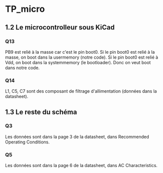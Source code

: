 # TP_micro

## 1.2 Le microcontrolleur sous KiCad
### Q13
PB9 est relié à la masse car c'est le pin boot0. 
Si le pin boot0 est relié à la masse, on boot dans la usermemory (notre code).
Si le pin boot0 est relié à Vdd, on boot dans la systemmemory (le bootloader).
Donc on veut boot dans notre code.

### Q14
L1, C5, C7 sont des composant de filtrage d'allimentation (données dans la datasheet).

## 1.3 Le reste du schéma
### Q3
Les données sont dans la page 3 de la datasheet, dans Recommended Operating Conditions.

### Q5
Les données sont dans la page 6 de la datasheet, dans AC Characteristics.



